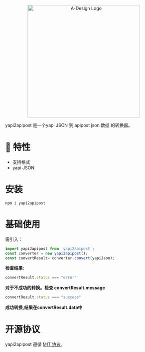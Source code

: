 <p align="center">
  <a href="https://adesign.apipost.cn/" target="_blank">
    <img alt="A-Design Logo" width="360" src="https://img.cdn.apipost.cn/cdn/opensource/apipost-opensource.svg" />
  </a>
</p>
yapi2apipost 是一个yapi JSON 到 apipost json 数据 的转换器。

# 🎉 特性

- 支持格式 
- yapi JSON
# 安装

```shell
npm i yapi2apipost
```

# 基础使用
需引入：

```js
import yapi2apipost from 'yapi2apipost';
const converter = new yapi2apipost();
const convertResult= converter.convert(yapiJson);
```
**检查结果:**

```js
convertResult.status === "error"
```
**对于不成功的转换。检查 convertResult.message**

```js
convertResult.status === "success"
```
**成功转换,结果在convertResult.data中**

# 开源协议

yapi2apipost 遵循 [MIT 协议](https://github.com/Apipost-Team/yapi2apipost)。
